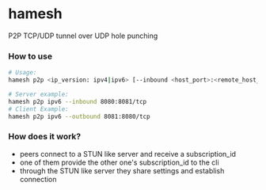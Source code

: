 # hamesh
P2P TCP/UDP tunnel over UDP hole punching


### How to use
```bash
# Usage:
hamesh p2p <ip_version: ipv4|ipv6> [--inbound <host_port>:<remote_host_port>/<protocol: tcp|udp>...] [--outbound <host_port>:<remote_host_port>/<protocol: tcp|udp>...]

# Server example:
hamesh p2p ipv6 --inbound 8080:8081/tcp
# Client Example:
hamesh p2p ipv6 --outbound 8081:8080/tcp
```

### How does it work?
- peers connect to a STUN like server and receive a subscription_id
- one of them provide the other one's subscription_id to the cli
- through the STUN like server they share settings and establish connection